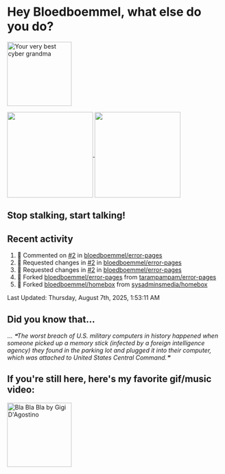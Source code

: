 # Hey Bloedboemmel, what else do you do? 
<p float="left" >
  <img alt="Your very best cyber grandma" src="https://thekenyonthrill.files.wordpress.com/2013/10/44-grandma-computer-e1381195849436.jpg" height="150px"/>
</p>

<a href="https://github.com/bloedboemmel">
  <img align="center" src="https://letstrys-bloedboemmel.vercel.app/api/?username=bloedboemmel&show_icons=true&theme=radical" height="200"/>
  
</a>

<a href="https://github.com/bloedboemmel">
  <img align="center" src="https://letstrys-bloedboemmel.vercel.app/api/top-langs/?username=bloedboemmel&theme=radical"  height="200"/>
</a>


## Stop stalking, start talking!
## Recent activity
<!--RECENT_ACTIVITY:start-->
1. 💬 Commented on [#2](https://github.com/bloedboemmel/error-pages/pull/2#discussion_r2251382013) in [bloedboemmel/error-pages](https://github.com/bloedboemmel/error-pages)
2. 🔴 Requested changes in [#2](https://github.com/bloedboemmel/error-pages/pull/2#pullrequestreview-3084039807) in [bloedboemmel/error-pages](https://github.com/bloedboemmel/error-pages)
3. 🔴 Requested changes in [#2](https://github.com/bloedboemmel/error-pages/pull/2#pullrequestreview-3084039807) in [bloedboemmel/error-pages](https://github.com/bloedboemmel/error-pages)
4. 🔱 Forked [bloedboemmel/error-pages](https://github.com/bloedboemmel/error-pages) from [tarampampam/error-pages](https://github.com/tarampampam/error-pages)
5. 🔱 Forked [bloedboemmel/homebox](https://github.com/bloedboemmel/homebox) from [sysadminsmedia/homebox](https://github.com/sysadminsmedia/homebox)
<!--RECENT_ACTIVITY:end-->

<!--RECENT_ACTIVITY:last_update-->
Last Updated: Thursday, August 7th, 2025, 1:53:11 AM
<!--RECENT_ACTIVITY:last_update_end-->


## Did you know that...
... <!--STARTS_HERE_QUOTE_README-->
<i>❝The worst breach of U.S. military computers in history happened when someone picked up a memory stick (infected by a foreign intelligence agency) they found in the parking lot and plugged it into their computer, which was attached to United States Central Command.❞</i>
<!--ENDS_HERE_QUOTE_README-->


## If you're still here, here's my favorite gif/music video:

<a href="https://www.youtube.com/watch?v=Hrph2EW9VjY">
  <img alt="Bla Bla Bla by Gigi D'Agostino" src="../img/BlaBlaBla.gif" height="150px"/>
</a>
